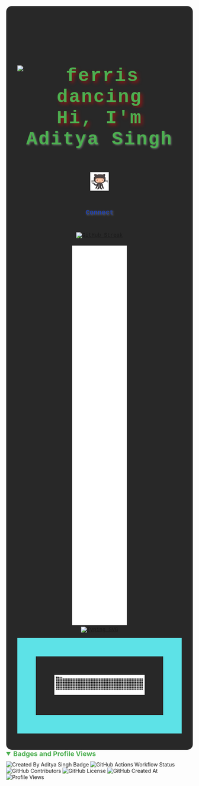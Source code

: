 <!-- Initial Section -->
<div align="center" style="font-family: 'Courier New', Courier, monospace; color: #fff; background-color: #282828; padding: 30px; border-radius: 15px; box-shadow: 0px 0px 10px rgba(255, 255, 255, 0.3);">
  <h1 style="font-size: 50px; color: #4CAF50; text-shadow: 5px 5px 10px rgba(255, 0, 0, 0.5); letter-spacing: 3px; font-weight: bold;">
    <img src="https://i.redd.it/tsy10hp4ukq21.gif" alt="ferris dancing" width="50" style="margin-top: 60px;" />
    Hi, I'm <a href="https://github.com/EchoSingh" style="color: #4CAF50; text-decoration: none; font-weight: bold; text-shadow: 2px 2px 4px rgba(255, 255, 255, 0.3);">Aditya Singh</a>
    <img src="https://github.com/EchoSingh/EchoSingh/blob/main/octocat.gif" alt="octocat" width="50" style="margin-top: 60px;" />
  </h1>
  

  <!-- Connect Section -->
  <h4 style="color: #1E40AF; font-size: 18px; margin-top: 20px;">
    <a href="https://linktr.ee/Aditya.Singh.R" style="color: #1E40AF; text-decoration: none; font-weight: bold; text-shadow: 2px 2px 4px rgba(255, 255, 255, 0.3);">
      Connect
    </a>
  </h4>

  <!-- GitHub Streak Stats -->
  <div>
    <a href="https://git.io/streak-stats">
      <img src="https://github-readme-streak-stats-seven-azure.vercel.app?user=EchoSingh&theme=tokyonight-duo&hide_border=true&short_numbers=true&date_format=j%20M%5B%20Y%5D&mode=weekly" alt="GitHub Streak" style="margin-top: 20px;" />
    </a>
  </div>

  <!-- GitHub Metrics -->
  <div style="margin-top: 20px;">
    <img src="github-metrics-main.svg" alt="GitHub Metrics" loading="lazy" title="GitHub Metrics" />
  </div>

  <!-- Typing Animation -->
  <a href="https://git.io/typing-svg">
    <img src="https://readme-typing-svg.demolab.com?font=Devnagiri&pause=1000&width=435&lines=%E0%A4%8F%E0%A4%B7%E0%A4%83+%E0%A4%AD%E0%A5%81%E0%A4%9C%E0%A4%99%E0%A5%8D%E0%A4%97%E0%A4%83+%E0%A4%AE%E0%A4%AE+%E0%A4%AF%E0%A5%8B%E0%A4%97%E0%A4%A6%E0%A4%BE%E0%A4%A8%E0%A4%BE%E0%A4%A8%E0%A4%BF+%E0%A4%AD%E0%A4%95%E0%A5%8D%E0%A4%B7%E0%A4%AF%E0%A4%A8%E0%A5%8D+%7C" alt="Typing SVG" />
  </a>
  
  <!-- GitHub Contribution Snake -->
  <table>
    <tr>
      <td style="border: 50px solid #5DE2E7; border-radius: 50px; padding: 50px;">
        <img src="https://github.com/EchoSingh/EchoSingh/blob/output/snake2.svg" alt="GitHub Contribution Snake" loading="lazy" title="GitHub Contribution Snake" />
      </td>
    </tr>
  </table>
</div>

<!-- Profile Stats -->
<details open>
  <summary style="cursor: pointer; font-size: 18px; font-weight: bold; color: #4CAF50;">
    Badges and Profile Views
  </summary>
  <div style="margin-top: 10px;">
    <img src="https://img.shields.io/badge/Created_By-Aditya_Singh-blue?style=plastic&logo=GitHub&link=https%3A%2F%2Fgithub.com%2FEchoSingh" alt="Created By Aditya Singh Badge">
    <img src="https://img.shields.io/github/actions/workflow/status/EchoSingh/EchoSingh/.github%2Fworkflows%2Fmatrics.yml?branch=main&style=plastic&color=blue&logo=GitHub%20Actions&logoColor=White&link=https%3A%2F%2Fgithub.com%2FEchoSingh%2FEchoSingh%2Factions" alt="GitHub Actions Workflow Status">
    <img src="https://img.shields.io/github/contributors/EchoSingh/EchoSingh?style=plastic&color=blue&logo=Github&logoColor=White&link=https%3A%2F%2Fgithub.com%2FEchoSingh%2FEchoSingh%2Fgraphs%2Fcontributors" alt="GitHub Contributors">
    <img src="https://img.shields.io/github/license/EchoSingh/EchoSingh?style=plastic&color=blue&logo=Github&logoColor=white&link=https%3A%2F%2Fgithub.com%2FEchoSingh%2FEchoSingh%2Fblob%2Fmain%2FLICENSE" alt="GitHub License">
    <img src="https://img.shields.io/github/created-at/EchoSingh/EchoSingh?style=plastic&color=blue&logo=Github&logoColor=White&labelColor=Black" alt="GitHub Created At">
    <img src="https://komarev.com/ghpvc/?username=EchoSingh&abbreviated=true&base=1000&style=plastic&color=blue" alt="Profile Views">
  </div>
</details>
